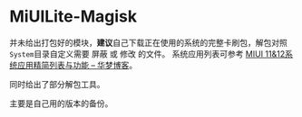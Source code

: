 # MiUILite-Magisk

并未给出打包好的模块，**建议**自己下载正在使用的系统的完整卡刷包，解包对照`System`目录自定义需要 屏蔽 或 修改 的文件。
系统应用列表可参考 [MIUI 11&12系统应用精简列表与功能 – 华梦博客](https://52huameng.com/zixun/1557)。

同时给出了部分解包工具。

主要是自己用的版本的备份。
